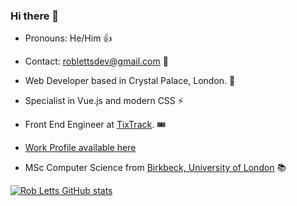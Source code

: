 ### Hi there 👋

+ Pronouns: He/Him 👍 

+ Contact: roblettsdev@gmail.com 📮

+ Web Developer based in Crystal Palace, London. 🦖

+ Specialist in Vue.js and modern CSS ⚡️

+ Front End Engineer at [TixTrack](https://www.tixtrack.com/). 🎟 

+ [Work Profile available here](https://github.com/rob-letts)

+ MSc Computer Science from [Birkbeck, University of London](https://www.bbk.ac.uk/study/2022/postgraduate/programmes/TMSCOSCI_C/0/computer-science-msc) 📚

[![Rob Letts GitHub stats](https://github-readme-stats.vercel.app/api?username=robertletts)](https://github.com/robertletts/github-readme-stats)
